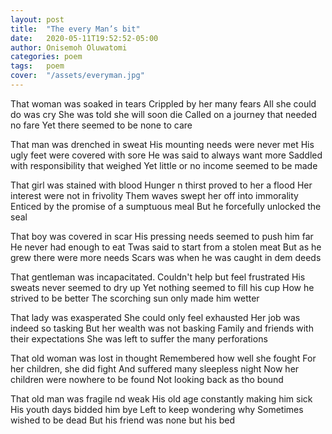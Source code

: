 ```yaml
---
layout: post
title:  "The every Man’s bit"
date:   2020-05-11T19:52:52-05:00
author: Onisemoh Oluwatomi
categories: poem
tags:	poem
cover:  "/assets/everyman.jpg"
---
```


That woman was soaked in tears
Crippled by her many fears
All she could do was cry
She was told she will soon die
Called on a journey that needed no fare
Yet there seemed to be none to care

That man was drenched in sweat
His mounting needs were never met
His ugly feet were covered with sore
He was said to always want more
Saddled with responsibility that weighed
Yet little or no income seemed to be made

That girl was stained with blood 
Hunger n thirst proved to her a flood
Her interest were not in frivolity 
Them waves swept her off into immorality
Enticed by the promise of a sumptuous meal
But he forcefully unlocked the seal

That boy was covered in scar
His pressing needs seemed to push him far
He never had enough to eat
Twas said to start from a stolen meat
But as he grew there were more needs 
Scars was when he was caught in dem deeds

That gentleman was incapacitated. 
Couldn't help but feel frustrated 
His sweats never seemed to dry up
Yet nothing seemed to fill his cup
How he strived to be better
The scorching sun only made him wetter

That lady was exasperated
She could only feel exhausted 
Her job was indeed so tasking
But her wealth was not basking
Family and friends with their expectations 
She was left to suffer the many perforations 

That old woman was lost in thought 
Remembered how well she fought
For her children, she did fight 
And suffered many sleepless night
Now her children were nowhere to be found 
Not looking back as tho bound

That old man was fragile nd weak 
His old age constantly making him sick
His youth days bidded him bye
Left to keep wondering why
Sometimes wished to be dead
But his friend was none but his bed
